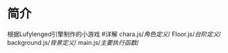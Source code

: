 # 简介
根据Lufylenged引擎制作的小游戏
#详解
    chara.js/*角色定义*/
    Floor.js/*台阶定义*/
    background.js/*背景定义*/
    main.js/*主要执行函数*/
  
